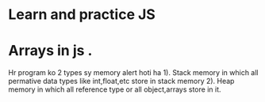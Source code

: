# Learn and practice JS
# Arrays in js .
Hr program ko 2 types sy memory alert hoti ha 
1). Stack memory in which all permative data types like int,float,etc store in stack memory
2). Heap memory in which all reference type or all object,arrays store in it. 
